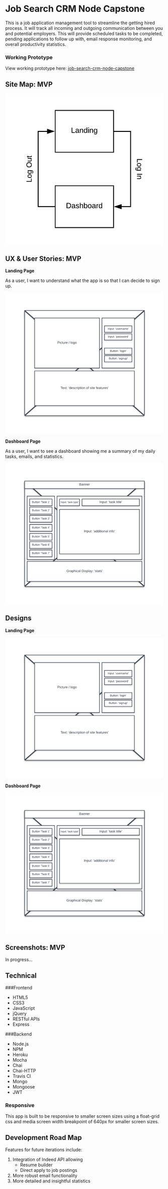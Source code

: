 # Job Search CRM Node Capstone

This is a job application management tool to streamline the getting hired process. It will track all incoming and outgoing communication between you and potential employers. This will provide scheduled tasks 
to be completed, pending applications to follow up with, email response monitoring, and overall productivity statistics.


### Working Prototype

View working prototype here: [job-search-crm-node-capstone](https://job-search-crm.herokuapp.com/)


## Site Map: MVP

![Site Map](/github-images/site-map.png)


## UX & User Stories: MVP

**Landing Page** 

As a user, I want to understand what the app is so that I can decide to sign up.

![Landing Page Design](/github-images/landing-wireframe.png)

**Dashboard Page**

As a user, I want to see a dashboard showing me a summary of my daily tasks, emails, and statistics.

![Dashboard Page Design](/github-images/dashboard-wireframe.png)


## Designs

**Landing Page** 

![Landing Page Design](/github-images/landing-wireframe.png)

**Dashboard Page** 

![Dashboard Page Design](/github-images/dashboard-wireframe.png)


## Screenshots: MVP

In progress...


## Technical

###Frontend
* HTML5
* CSS3
* JavaScript 
* jQuery
* RESTful APIs
* Express

###Backend
* Node.js
* NPM
* Heroku
* Mocha
* Chai
* Chai-HTTP
* Travis Cl
* Mongo
* Mongoose
* JWT


### Responsive
This app is built to be responsive to smaller screen sizes using a float-grid css and media screen width breakpoint of 640px for smaller screen sizes.


## Development Road Map
Features for future iterations include: 
1. Integration of Indeed API allowing
    * Resume builder
    * Direct apply to job postings
2. More robust email functionality
3. More detailed and insightful statistics